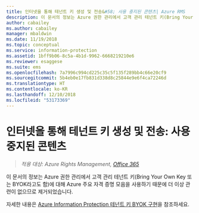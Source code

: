 ```yaml
---
title: 인터넷을 통해 테넌트 키 생성 및 전송&#58; 사용 중지된 콘텐츠| Azure RMS
description: 이 문서의 정보는 Azure 권한 관리에서 고객 관리 테넌트 키(Bring Your Own Key 또는 BYOK라고도 함)에 대해 Azure 주요 자격 증명 모음을 사용하기 때문에 더 이상 관련이 없으므로 제거되었습니다.
author: cabailey
ms.author: cabailey
manager: mbaldwin
ms.date: 11/19/2018
ms.topic: conceptual
ms.service: information-protection
ms.assetid: 1bff9b06-8c5a-4b1d-9962-6668219210e6
ms.reviewer: esaggese
ms.suite: ems
ms.openlocfilehash: 7a7996c994cd225c35c5f135f289bb4c66e20cf9
ms.sourcegitcommit: 5b4eb0e17fb831d338d8c25844e9e6f4ca72246d
ms.translationtype: HT
ms.contentlocale: ko-KR
ms.lasthandoff: 12/10/2018
ms.locfileid: "53173369"
---
```

# <a name="generate-and-transfer-your-tenant-key--over-the-internet-retired-content"></a>인터넷을 통해 테넌트 키 생성 및 전송: 사용 중지된 콘텐츠

>*적용 대상: Azure Rights Management, [Office 365](https://download.microsoft.com/download/E/C/F/ECF42E71-4EC0-48FF-AA00-577AC14D5B5C/Azure_Information_Protection_licensing_datasheet_EN-US.pdf)*

이 문서의 정보는 Azure 권한 관리에서 고객 관리 테넌트 키(Bring Your Own Key 또는 BYOK라고도 함)에 대해 Azure 주요 자격 증명 모음을 사용하기 때문에 더 이상 관련이 없으므로 제거되었습니다. 

자세한 내용은 [Azure Information Protection 테넌트 키 BYOK 구현](plan-implement-tenant-key.md#implementing-byok-for-your-azure-information-protection-tenant-key)을 참조하세요.